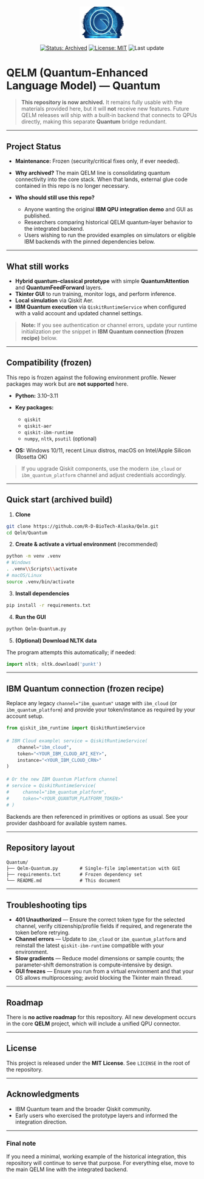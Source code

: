<p align="center">
  <img alt="QELM" src="https://github.com/R-D-BioTech-Alaska/Qelm/blob/main/docs/images/qelm_logo_small.png" width="120" />
</p>

<p align="center">
  <a href="#project-status"><img alt="Status: Archived" src="https://img.shields.io/badge/status-ARCHIVED-gray" /></a>
  <a href="#license"><img alt="License: MIT" src="https://img.shields.io/badge/License-MIT-blue.svg" /></a>
  <img alt="Last update" src="https://img.shields.io/badge/last_update-2025--07--27-black" />
</p>

# QELM (Quantum‑Enhanced Language Model) — **Quantum**

> **This repository is now archived.** It remains fully usable with the materials provided here, but it will **not** receive new features. Future QELM releases will ship with a built‑in backend that connects to QPUs directly, making this separate **Quantum** bridge redundant.

---

## Project Status

* **Maintenance:** Frozen (security/critical fixes only, if ever needed).
* **Why archived?** The main QELM line is consolidating quantum connectivity into the core stack. When that lands, external glue code contained in this repo is no longer necessary.
* **Who should still use this repo?**

  * Anyone wanting the original **IBM QPU integration demo** and GUI as published.
  * Researchers comparing historical QELM quantum‑layer behavior to the integrated backend.
  * Users wishing to run the provided examples on simulators or eligible IBM backends with the pinned dependencies below.

---

## What still works

* **Hybrid quantum–classical prototype** with simple **QuantumAttention** and **QuantumFeedForward** layers.
* **Tkinter GUI** to run training, monitor logs, and perform inference.
* **Local simulation** via Qiskit Aer.
* **IBM Quantum execution** via `QiskitRuntimeService` when configured with a valid account and updated channel settings.

> **Note:** If you see authentication or channel errors, update your runtime initialization per the snippet in **IBM Quantum connection (frozen recipe)** below.

---

## Compatibility (frozen)

This repo is frozen against the following environment profile. Newer packages may work but are **not supported** here.

* **Python:** 3.10–3.11
* **Key packages:**

  * `qiskit`
  * `qiskit-aer`
  * `qiskit-ibm-runtime`
  * `numpy`, `nltk`, `psutil` (optional)
* **OS:** Windows 10/11, recent Linux distros, macOS on Intel/Apple Silicon (Rosetta OK)

> If you upgrade Qiskit components, use the modern `ibm_cloud` or `ibm_quantum_platform` channel and adjust credentials accordingly.

---

## Quick start (archived build)

1. **Clone**

```bash
git clone https://github.com/R-D-BioTech-Alaska/Qelm.git
cd Qelm/Quantum
```

2. **Create & activate a virtual environment** (recommended)

```bash
python -m venv .venv
# Windows
. .venv\\Scripts\\activate
# macOS/Linux
source .venv/bin/activate
```

3. **Install dependencies**

```bash
pip install -r requirements.txt
```

4. **Run the GUI**

```bash
python Qelm-Quantum.py
```

5. **(Optional) Download NLTK data**

The program attempts this automatically; if needed:

```python
import nltk; nltk.download('punkt')
```

---

## IBM Quantum connection (frozen recipe)

Replace any legacy `channel="ibm_quantum"` usage with `ibm_cloud` (or `ibm_quantum_platform`) and provide your token/instance as required by your account setup.

```python
from qiskit_ibm_runtime import QiskitRuntimeService

# IBM Cloud example\ service = QiskitRuntimeService(
    channel="ibm_cloud",
    token="<YOUR_IBM_CLOUD_API_KEY>",
    instance="<YOUR_IBM_CLOUD_CRN>"
)

# Or the new IBM Quantum Platform channel
# service = QiskitRuntimeService(
#     channel="ibm_quantum_platform",
#     token="<YOUR_QUANTUM_PLATFORM_TOKEN>"
# )
```

Backends are then referenced in primitives or options as usual. See your provider dashboard for available system names.

---

## Repository layout

```
Quantum/
├── Qelm-Quantum.py        # Single-file implementation with GUI
├── requirements.txt       # Frozen dependency set
└── README.md              # This document
```

---

## Troubleshooting tips

* **401 Unauthorized** — Ensure the correct token type for the selected channel, verify citizenship/profile fields if required, and regenerate the token before retrying.
* **Channel errors** — Update to `ibm_cloud` or `ibm_quantum_platform` and reinstall the latest `qiskit-ibm-runtime` compatible with your environment.
* **Slow gradients** — Reduce model dimensions or sample counts; the parameter‑shift demonstration is compute‑intensive by design.
* **GUI freezes** — Ensure you run from a virtual environment and that your OS allows multiprocessing; avoid blocking the Tkinter main thread.

---

## Roadmap

There is **no active roadmap** for this repository. All new development occurs in the core **QELM** project, which will include a unified QPU connector.

---

## License

This project is released under the **MIT License**. See `LICENSE` in the root of the repository.

---

## Acknowledgments

* IBM Quantum team and the broader Qiskit community.
* Early users who exercised the prototype layers and informed the integration direction.

---

### Final note

If you need a minimal, working example of the historical integration, this repository will continue to serve that purpose. For everything else, move to the main QELM line with the integrated backend.
